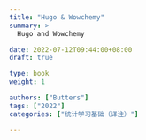 ```yaml
---
title: "Hugo & Wowchemy"
summary: >
  Hugo and Wowchemy

date: 2022-07-12T09:44:00+08:00
draft: true

type: book
weight: 1

authors: ["Butters"]
tags: ["2022"]
categories: ["统计学习基础（译注）"]

---
```


